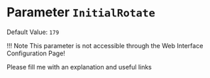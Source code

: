 # Parameter `InitialRotate`
Default Value: `179`



!!! Note
    This parameter is not accessible through the Web Interface Configuration Page!

Please fill me with an explanation and useful links

